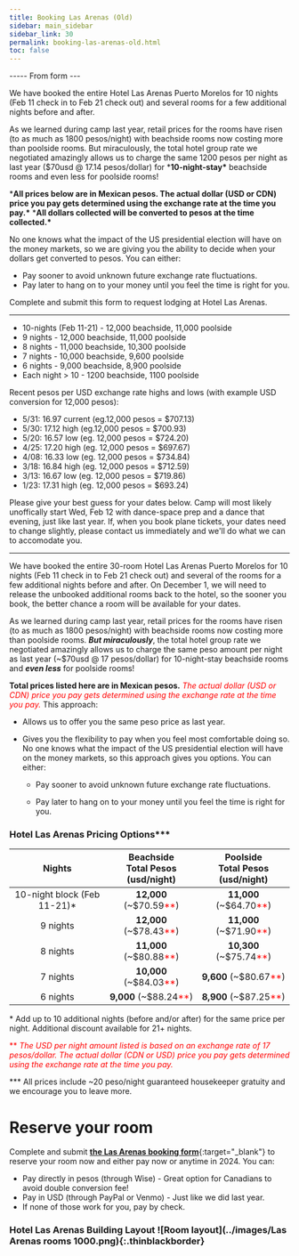 ```yaml
---
title: Booking Las Arenas (Old)
sidebar: main_sidebar
sidebar_link: 30
permalink: booking-las-arenas-old.html
toc: false
---
```


----- From form ---

We have booked the entire Hotel Las Arenas Puerto Morelos for 10 nights (Feb 11 check in to Feb 21 check out) and several rooms for a few additional nights before and after.

As we learned during camp last year, retail prices for the rooms have risen (to as much as 1800 pesos/night) with beachside rooms now costing more than poolside rooms. But miraculously, the total hotel group rate we negotiated amazingly allows us to charge the same 1200 pesos per night as last year ($70usd @ 17.14 pesos/dollar) for ***10-night-stay\*** beachside rooms and even less for poolside rooms!

***All prices below are in Mexican pesos. The actual dollar (USD or CDN) price you pay gets determined using the exchange rate at the time you pay.\*** ***All dollars collected will be converted to pesos at the time collected.\***

No one knows what the impact of the US presidential election will have on the money markets, so we are giving you the ability to decide when your dollars get converted to pesos. You can either:

- Pay sooner to avoid unknown future exchange rate fluctuations.
- Pay later to hang on to your money until you feel the time is right for you.

Complete and submit this form to request lodging at Hotel Las Arenas.

-----

- 10-nights (Feb 11-21) - 12,000 beachside, 11,000 poolside
- 9 nights - 12,000 beachside, 11,000 poolside
- 8 nights - 11,000 beachside, 10,300 poolside
- 7 nights - 10,000 beachside, 9,600 poolside
- 6 nights - 9,000 beachside, 8,900 poolside
- Each night > 10 - 1200 beachside, 1100 poolside

Recent pesos per USD exchange rate highs and lows (with example USD conversion for 12,000 pesos):

- 5/31: 16.97 current (eg.12,000 pesos = $707.13)
- 5/30: 17.12 high (eg.12,000 pesos = $700.93)
- 5/20: 16.57 low (eg. 12,000 pesos = $724.20)
- 4/25: 17.20 high (eg. 12,000 pesos = $697.67)
- 4/08: 16.33 low (eg. 12,000 pesos = $734.84)
- 3/18: 16.84 high (eg. 12,000 pesos = $712.59)
- 3/13: 16.67 low (eg. 12,000 pesos = $719.86)
- 1/23: 17.31 high (eg. 12,000 pesos = $693.24)

Please give your best guess for your dates below. Camp will most likely unoffically start Wed, Feb 12 with dance-space prep and a dance that evening, just like last year. If, when you book plane tickets, your dates need to change slightly, please contact us immediately and we'll do what we can to accomodate you. 

-----

We have booked the entire 30-room Hotel Las Arenas Puerto Morelos for 10 nights (Feb 11 check in to Feb 21 check out) and several of the rooms for a few additional nights before and after. On December 1, we will need to release the unbooked additional rooms back to the hotel, so the sooner you book, the better chance a room will be available for your dates.

As we learned during camp last year, retail prices for the rooms have risen (to as much as 1800 pesos/night) with beachside rooms now costing more than poolside rooms. ***But miraculously***, the total hotel group rate we negotiated amazingly allows us to charge the same peso amount per night as last year (~$70usd @ 17 pesos/dollar) for 10-night-stay beachside rooms and ***even less*** for poolside rooms!

**Total prices listed here are in Mexican pesos.** <span style="color:red">*The actual dollar (USD or CDN) price you pay gets determined using the exchange rate at the time you pay.*</span> This approach:

*  Allows us to offer you the same peso price as last year.

* Gives you the flexibility to pay when you feel most comfortable doing so. No one knows what the impact of the US presidential election will have on the money markets, so this approach gives you options. You can either:

  * Pay sooner to avoid unknown future exchange rate fluctuations.

  * Pay later to hang on to your money until you feel the time is right for you.

### Hotel Las Arenas Pricing Options***

| Nights | Beachside<br>Total Pesos (usd/night) | Poolside<br>Total Pesos (usd/night) |
| :--------------------------------------------------------: | :----------------------------------: | :----------------------------------: |
| 10-night block (Feb 11-21)* |            **12,000** (~$70.59<span style="color:red">**</span>)            | **11,000** (~$64.70<span style="color:red">**</span>) |
| 9 nights                                                |            **12,000** (~$78.43<span style="color:red">**</span>)            | **11,000** (~$71.90<span style="color:red">**</span>) |
| 8 nights                                                |            **11,000** (~$80.88<span style="color:red">**</span>)            | **10,300** (~$75.74<span style="color:red">**</span>) |
| 7 nights                                                |            **10,000** (~$84.03<span style="color:red">**</span>)            | **9,600** (~$80.67<span style="color:red">**</span>) |
| 6 nights                                                |            **9,000** (~$88.24<span style="color:red">**</span>)            | **8,900** (~$87.25<span style="color:red">**</span>) |

\* Add up to 10 additional nights (before and/or after) for the same price per night. Additional discount available for 21+ nights.

<span style="color:red">\** *The USD per night amount listed is based on an exchange rate of 17 pesos/dollar. The actual dollar (CDN or USD) price you pay gets determined using the exchange rate at the time you pay.*</span>

\*\*\* All prices include ~20 peso/night guaranteed housekeeper gratuity and we encourage you to leave more.

# Reserve your room
Complete and submit [**the Las Arenas booking form**](https://docs.google.com/forms/d/e/1FAIpQLSct3SrTHl76pMYcZ5z9-eWdLCjCXzf4igqfVk689qA42YuyWA/viewform){:target="_blank"} to reserve your room now and either pay now or anytime in 2024. You can:

* Pay directly in pesos (through Wise) - Great option for Canadians to avoid double conversion fee!
* Pay in USD (through PayPal or Venmo) - Just like we did last year.
* If none of those work for you, pay by check.

<!-- Keep next two lines on one to lessen vertical spacing -->
### Hotel Las Arenas Building Layout ![Room layout](../images/Las Arenas rooms 1000.png){:.thinblackborder}